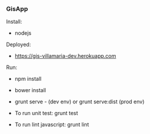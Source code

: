 ### GisApp

Install:
* nodejs

Deployed:
* https://gis-villamaria-dev.herokuapp.com


Run:
* npm install
* bower install
* grunt serve - (dev env) or grunt serve:dist (prod env)

* To run unit test: grunt test
* To run lint javascript: grunt lint